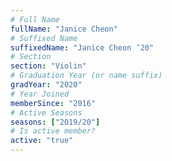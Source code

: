 ```yaml
---
# Full Name
fullName: "Janice Cheon"
# Suffixed Name
suffixedName: "Janice Cheon ’20"
# Section
section: "Violin"
# Graduation Year (or name suffix)
gradYear: "2020"
# Year Joined
memberSince: "2016"
# Active Seasons
seasons: ["2019/20"]
# Is active member?
active: "true"
---
```


